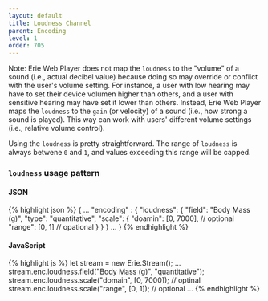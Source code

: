 ```yaml
---
layout: default
title: Loudness Channel
parent: Encoding
level: 1
order: 705
---
```


Note: Erie Web Player does not map the `loudness` to the "volume" of a sound (i.e., actual decibel value)
because doing so may override or conflict with the user's volume setting.
For instance, a user with low hearing may have to set their device volumen higher than others,
and a user with sensitive hearing may have set it lower than others.
Instead, Erie Web Player maps the `loudness` to the `gain` (or velocity) of a sound (i.e., how strong a sound is played).
This way can work with users' different volume settings (i.e., relative volume control).

Using the `loudness` is pretty straightforward.
The range of `loudness` is always betwene `0` and `1`, and values exceeding this range will be capped.


### `loudness` usage pattern

<code-groups>
<code-group>
<h4>JSON</h4>
{% highlight json %}
{
  ...
  "encoding" : {
    "loudness": {
      "field": "Body Mass (g)",
      "type": "quantitative",
      "scale": {
        "doamin": [0, 7000], // optional
        "range": [0, 1] // opational
      }
    }
  }
  ...
}
{% endhighlight %}
</code-group>
<code-group>
<h4>JavaScript</h4>
{% highlight js %}
let stream = new Erie.Stream();
...
stream.enc.loudness.field("Body Mass (g)", "quantitative");
stream.enc.loudness.scale("domain", [0, 7000]); // optinal
stream.enc.loudness.scale("range", [0, 1]); // optional
...
{% endhighlight %}
</code-group>
</code-groups>

<!-- todo: example -->